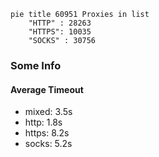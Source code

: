 
```mermaid
pie title 60951 Proxies in list
    "HTTP" : 28263
    "HTTPS": 10035
    "SOCKS" : 30756
```

### Some Info
#### Average Timeout

- mixed: 3.5s
- http: 1.8s
- https: 8.2s
- socks: 5.2s